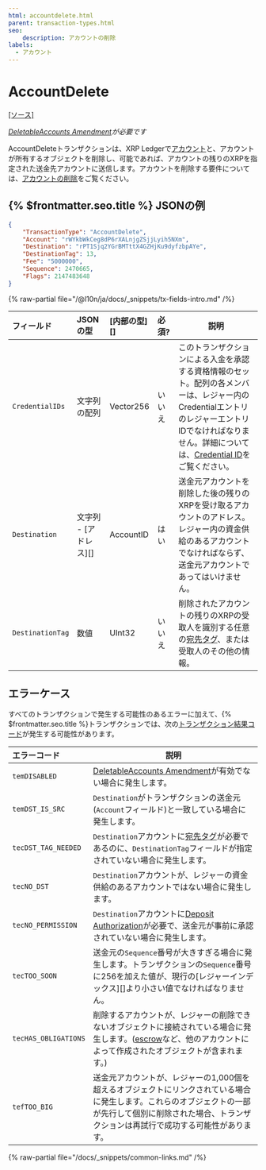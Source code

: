 ```yaml
---
html: accountdelete.html
parent: transaction-types.html
seo:
    description: アカウントの削除
labels:
  - アカウント
---
```

# AccountDelete

[[ソース]](https://github.com/XRPLF/rippled/blob/develop/src/ripple/app/tx/impl/DeleteAccount.cpp "Source")

_[DeletableAccounts Amendment](/resources/known-amendments.md#deletableaccounts)が必要です_

AccountDeleteトランザクションは、XRP Ledgerで[アカウント](../../ledger-data/ledger-entry-types/accountroot.md)と、アカウントが所有するオブジェクトを削除し、可能であれば、アカウントの残りのXRPを指定された送金先アカウントに送信します。アカウントを削除する要件については、[アカウントの削除](../../../../concepts/accounts/deleting-accounts.md)をご覧ください。

## {% $frontmatter.seo.title %} JSONの例

```json
{
    "TransactionType": "AccountDelete",
    "Account": "rWYkbWkCeg8dP6rXALnjgZSjjLyih5NXm",
    "Destination": "rPT1Sjq2YGrBMTttX4GZHjKu9dyfzbpAYe",
    "DestinationTag": 13,
    "Fee": "5000000",
    "Sequence": 2470665,
    "Flags": 2147483648
}
```

{% raw-partial file="/@l10n/ja/docs/_snippets/tx-fields-intro.md" /%}


| フィールド       | JSONの型              | [内部の型][] | 必須?  | 説明 |
| :--------------- | :-------------------- | :----------- | :----- | ---- |
| `CredentialIDs`  | 文字列の配列          | Vector256    | いいえ | このトランザクションによる入金を承認する資格情報のセット。配列の各メンバーは、レジャー内のCredentialエントリのレジャーエントリIDでなければなりません。詳細については、[Credential ID](./payment.md#credential-ids)をご覧ください。 |
| `Destination`    | 文字列 - [アドレス][] | AccountID    | はい   | 送金元アカウントを削除した後の残りのXRPを受け取るアカウントのアドレス。レジャー内の資金供給のあるアカウントでなければならず、送金元アカウントであってはいけません。 |
| `DestinationTag` | 数値                  | UInt32       | いいえ | 削除されたアカウントの残りのXRPの受取人を識別する任意の[宛先タグ](../../../../concepts/transactions/source-and-destination-tags.md)、または受取人のその他の情報。 |


## エラーケース

すべてのトランザクションで発生する可能性のあるエラーに加えて、{% $frontmatter.seo.title %}トランザクションでは、次の[トランザクション結果コード](../transaction-results/index.md)が発生する可能性があります。

| エラーコード         | 説明 |
| :------------------- | ---- |
| `temDISABLED`        | [DeletableAccounts Amendment](/resources/known-amendments.md#deletableaccounts)が有効でない場合に発生します。 |
| `temDST_IS_SRC`      | `Destination`がトランザクションの送金元(`Account`フィールド)と一致している場合に発生します。 |
| `tecDST_TAG_NEEDED`  | `Destination`アカウントに[宛先タグ](../../../../concepts/transactions/source-and-destination-tags.md)が必要であるのに、`DestinationTag`フィールドが指定されていない場合に発生します。 |
| `tecNO_DST`          | `Destination`アカウントが、レジャーの資金供給のあるアカウントではない場合に発生します。 |
| `tecNO_PERMISSION`   | `Destination`アカウントに[Deposit Authorization](../../../../concepts/accounts/depositauth.md)が必要で、送金元が事前に承認されていない場合に発生します。 |
| `tecTOO_SOON`        | 送金元の`Sequence`番号が大きすぎる場合に発生します。トランザクションの`Sequence`番号に256を加えた値が、現行の[レジャーインデックス][]より小さい値でなければなりません。 |
| `tecHAS_OBLIGATIONS` | 削除するアカウントが、レジャーの削除できないオブジェクトに接続されている場合に発生します。([escrow](../../../../concepts/payment-types/escrow.md)など、他のアカウントによって作成されたオブジェクトが含まれます。) |
| `tefTOO_BIG`         | 送金元アカウントが、レジャーの1,000個を超えるオブジェクトにリンクされている場合に発生します。これらのオブジェクトの一部が先行して個別に削除された場合、トランザクションは再試行で成功する可能性があります。 |

{% raw-partial file="/docs/_snippets/common-links.md" /%}
